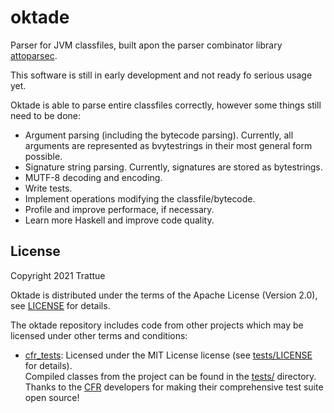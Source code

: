# oktade

Parser for JVM classfiles, built apon the parser combinator library
[attoparsec](https://hackage.haskell.org/package/attoparsec).

This software is still in early development and not ready fo serious usage yet.

Oktade is able to parse entire classfiles correctly, however some things still
need to be done:
* Argument parsing (including the bytecode parsing). Currently, all arguments
  are represented as bvytestrings in their most general form possible.
* Signature string parsing. Currently, signatures are stored as bytestrings.
* MUTF-8 decoding and encoding.
* Write tests.
* Implement operations modifying the classfile/bytecode.
* Profile and improve performace, if necessary.
* Learn more Haskell and improve code quality.

## License

Copyright 2021 Trattue

Oktade is distributed under the terms of the Apache License (Version 2.0), see
[LICENSE](LICENSE) for details.

The oktade repository includes code from other projects which may be licensed
under other terms and conditions:
* [cfr_tests](https://github.com/leibnitz27/cfr_tests): Licensed under the MIT
  License license (see [tests/LICENSE](tests/LICENSE) for details).<br>
  Compiled classes from the project can be found in the [tests/](tests/)
  directory.<br>
  Thanks to the [CFR](https://github.com/leibnitz27/cfr) developers for making
  their comprehensive test suite open source!
